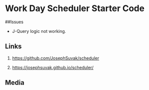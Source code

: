 # Work Day Scheduler Starter Code

##Issues

* J-Query logic not working.

## Links

1. https://github.com/JosephSuvak/scheduler

2. https://josephsuvak.github.io/scheduler/

## Media